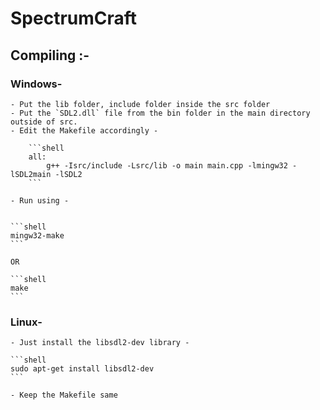 # SpectrumCraft


## Compiling :- 
### Windows-
    - Put the lib folder, include folder inside the src folder
    - Put the `SDL2.dll` file from the bin folder in the main directory outside of src.
    - Edit the Makefile accordingly - 

        ```shell
        all:
            g++ -Isrc/include -Lsrc/lib -o main main.cpp -lmingw32 -lSDL2main -lSDL2
        ```

    - Run using - 
    

    ```shell
    mingw32-make
    ```

    OR

    ```shell
    make
    ```


### Linux-
    - Just install the libsdl2-dev library - 

    ```shell
    sudo apt-get install libsdl2-dev
    ```

    - Keep the Makefile same